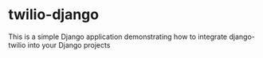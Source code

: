 # twilio-django
This is a simple Django application demonstrating how to integrate django-twilio into your Django projects
